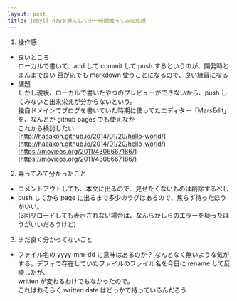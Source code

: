 ```yaml
---
layout: post
title: jekyll-nowを導入して小一時間触ってみた感想
---
```

1. 操作感
  - 良いところ  
    ローカルで書いて、add して commit して push するというのが、開発時とまんまで良い
    否が応でも markdown 使うことになるので、良い練習になる
  - 課題  
    しかし現状、ローカルで書いたやつのプレビューができないから、push してみないと出来栄えが分からないという。  
    独自ドメインでブログを書いていた時期に使ってたエディター「MarsEdit」を、なんとか github pages でも使えなか  
    これから検討したい  
    [http://haaakon.github.io/2014/01/20/hello-world/](http://haaakon.github.io/2014/01/20/hello-world/)  
    [https://movieos.org/2011/4306667186/](https://movieos.org/2011/4306667186/)
2. 弄ってみて分かったこと  
  - コメントアウトしても、本文に出るので、見せたくないものは削除するべし
  - push してから page に出るまで多少のラグはあるので、焦らず待ったほうがいい。  
    (3回リロードしても表示されない場合は、なんらかしらのエラーを疑ったほうがいいだろうけど)
3. まだ良く分かってないこと
  - ファイル名の yyyy-mm-dd に意味はあるのか？
    なんとなく無いような気がする。デフォで存在していたファイルのファイル名を今日に rename して反映したが、  
    written が変わるわけでもなかったので。  
    これはおそらく written date はどっかで持っているんだろう
